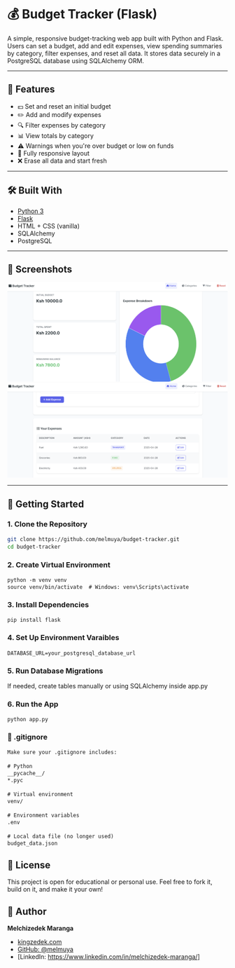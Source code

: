 # 💰 Budget Tracker (Flask)

A simple, responsive budget-tracking web app built with Python and Flask. Users can set a budget, add and edit expenses, view spending summaries by category, filter expenses, and reset all data. It stores data securely in a PostgreSQL database using SQLAlchemy ORM.

---

## 🚀 Features

- 💵 Set and reset an initial budget
- ✏️ Add and modify expenses
- 🔍 Filter expenses by category
- 📊 View totals by category
- ⚠️ Warnings when you're over budget or low on funds
- 📱 Fully responsive layout
- ❌ Erase all data and start fresh

---

## 🛠 Built With

- [Python 3](https://www.python.org/)
- [Flask](https://flask.palletsprojects.com/)
- HTML + CSS (vanilla)
- SQLAlchemy
- PostgreSQL

---

## 📸 Screenshots

![alt text](image-3.png)
![alt text](image-2.png)

---

## 🧪 Getting Started

### 1. Clone the Repository

```bash
git clone https://github.com/melmuya/budget-tracker.git
cd budget-tracker

```
### 2. Create Virtual Environment
```
python -m venv venv
source venv/bin/activate  # Windows: venv\Scripts\activate

```
### 3. Install Dependencies
```
pip install flask

```
### 4. Set Up Environment Varaibles
```
DATABASE_URL=your_postgresql_database_url

```
### 5. Run Database Migrations

If needed, create tables manually or using SQLAlchemy inside app.py

### 6. Run the App
```
python app.py

```
### 📄 .gitignore
```
Make sure your .gitignore includes:

# Python
__pycache__/
*.pyc

# Virtual environment
venv/

# Environment variables
.env

# Local data file (no longer used)
budget_data.json

```
## 📄 License

This project is open for educational or personal use.
Feel free to fork it, build on it, and make it your own!


## 👤 Author

**Melchizedek Maranga**  
- [kingzedek.com](https://kingzedek.com)  
- [GitHub: @melmuya](https://github.com/melmuyayour-username)  
- [LinkedIn: https://www.linkedin.com/in/melchizedek-maranga/]  

```

